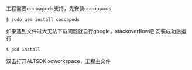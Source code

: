 工程需要cocoapods支持，先安装cocoapods
```
$ sudo gem install cocoapods
```
如果遇到文件过大无法下载问题就自行google，stackoverflow吧
安装成功后运行
```
$ pod install
```
双击打开ALTSDK.xcworkspace，工程主文件